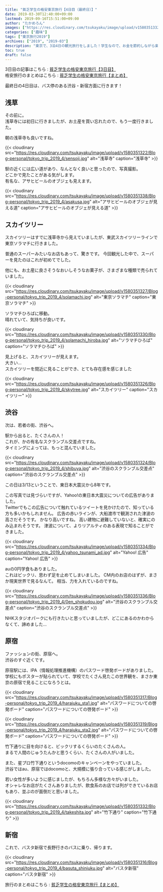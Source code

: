 ```yaml
---
title: "貧乏学生の格安東京旅行【4日目（最終日）】"
date: 2019-03-30T12:40:00+09:00
lastmod: 2019-09-16T15:51:00+09:00
author: "たかめろん"
images: ["https://res.cloudinary.com/tsukayaku/image/upload/v1580351332/Blog-personal/tokyo_trip_2019_4/takeshita.jpg"]
categories: ["趣味"]
tags: ["東京旅行2019"]
archives: ["2019", "2019-03"]
description: "東京で、3泊4日の観光旅行をしました！学生なので、お金を節約しながら楽しめる旅行を考えて、いろいろなところを巡ってきました。"
toc: true
draft: false
---
```


3日目の記事はこちら : [貧乏学生の格安東京旅行【3日目】](/post/tokyo_trip_2019_3/)  
格安旅行のまとめはこちら : [貧乏学生の格安東京旅行【まとめ】](/post/tokyo_trip_2019_summary/)

最終日の4日目は、バス停のある渋谷・新宿方面に行きます！

## 浅草
その前に。  
浅草寺には初日に行きましたが、お土産を買い忘れたので、もう一度行きました。

朝の浅草寺も良いですね。

{{< cloudinary src="https://res.cloudinary.com/tsukayaku/image/upload/v1580351322/Blog-personal/tokyo_trip_2019_4/sensoji.jpg"  alt="浅草寺" caption="浅草寺" >}}

駅の近くには広い道があり、なんとなく良いと思ったので、写真撮影。  
どこかで見たことがある気がします。  
有名な、アサヒビールのオブジェも見えます。

{{< cloudinary src="https://res.cloudinary.com/tsukayaku/image/upload/v1580351338/Blog-personal/tokyo_trip_2019_4/asakusa.jpg"  alt="アサヒビールのオブジェが見える道" caption="アサヒビールのオブジェが見える道" >}}

## スカイツリー
スカイツリーはすでに浅草寺から見えていましたが、東武スカイツリーラインで東京ソラマチに行きました。

普通のスーパーみたいなお店もあって、驚きです。
今回観光した中で、スーパーを見たのはこれが初めてでした。

他にも、お土産に良さそうなおいしそうなお菓子が、さまざまな種類で売られていました。

{{< cloudinary src="https://res.cloudinary.com/tsukayaku/image/upload/v1580351327/Blog-personal/tokyo_trip_2019_4/solamachi.jpg"  alt="東京ソラマチ" caption="東京ソラマチ" >}}

ソラマチひろばに移動。  
晴れていて、気持ちが良いです。

{{< cloudinary src="https://res.cloudinary.com/tsukayaku/image/upload/v1580351330/Blog-personal/tokyo_trip_2019_4/solamachi_hiroba.jpg"  alt="ソラマチひろば" caption="ソラマチひろば" >}}

見上げると、スカイツリーが見えます。  
大きい...  
スカイツリーを間近に見ることができ、とても存在感を感じました

{{< cloudinary src="https://res.cloudinary.com/tsukayaku/image/upload/v1580351326/Blog-personal/tokyo_trip_2019_4/skytree.jpg"  alt="スカイツリー" caption="スカイツリー" >}}

## 渋谷
次は、若者の街、渋谷へ。

駅から出ると、たくさんの人！  
これが、かの有名なスクランブル交差点ですね。  
タイミングによっては、もっと混んでいました。

{{< cloudinary src="https://res.cloudinary.com/tsukayaku/image/upload/v1580351324/Blog-personal/tokyo_trip_2019_4/shibuya.jpg"  alt="渋谷のスクランブル交差点" caption="渋谷のスクランブル交差点" >}}

この日は3/13ということで、東日本大震災から8年です。

この写真では見づらいですが、Yahoo!の東日本大震災についての広告がありました。  
Twitterでもこの広告について触れているツイートを見かけたので、知っている方も多いかもしれません。
広告の赤いラインが、大船渡市で観測された津波の高さだそうです。
かなり高いですね。
高い建物に避難していないと、確実にのみ込まれそうです。
津波について、よりリアルティのある表現で知ることができました。

{{< cloudinary src="https://res.cloudinary.com/tsukayaku/image/upload/v1580351334/Blog-personal/tokyo_trip_2019_4/yahoo_tsunami_ad.jpg"  alt="Yahoo! 広告" caption="Yahoo! 広告" >}}

auの0円学食もありました。  
これはビックリ、思わず足を止めてしまいました。
CM内のお店のはずが、まさか現実世界で見るなんて。
相当、力を入れているのですね。

{{< cloudinary src="https://res.cloudinary.com/tsukayaku/image/upload/v1580351336/Blog-personal/tokyo_trip_2019_4/0en_shokudou.jpg"  alt="渋谷のスクランブル交差点" caption="渋谷のスクランブル交差点" >}}

NHKスタジオパークにも行きたいと思っていましたが、どこにあるのかわからなくて、諦めました...

## 原宿
ファッションの街、原宿へ。  
渋谷のすぐ近くです。

原宿駅には、IPA（情報処理推進機構）のパスワード啓発ボードがありました。  
学校にもポスターが貼られていて、学校でたくさん見たこの世界観を、まさか東京の原宿で見ることになろうとは。

{{< cloudinary src="https://res.cloudinary.com/tsukayaku/image/upload/v1580351317/Blog-personal/tokyo_trip_2019_4/harajuku_sta1.jpg"  alt="パスワードについての啓発ボード" caption="パスワードについての啓発ボード" >}}

{{< cloudinary src="https://res.cloudinary.com/tsukayaku/image/upload/v1580351319/Blog-personal/tokyo_trip_2019_4/harajuku_sta2.jpg"  alt="パスワードについての啓発ボード" caption="パスワードについての啓発ボード" >}}

竹下通りに目を向けると、ビックリするくらいのたくさんの人。  
まるで人間のじゅうたんかと思うくらい、たくさんの人がいました。

また、星プロ竹下通りというdocomoのキャンペーンをやっていました。  
渋谷ではau、原宿ではdocomoと、大規模に張り合っている感じがしました。

若い女性が多いように感じましたが、もちろん多様な方々がいました。  
オシャレなお店がたくさんありましたが、飲食系のお店では列ができているお店もあり、並ぶのが面倒だと思いました。

{{< cloudinary src="https://res.cloudinary.com/tsukayaku/image/upload/v1580351332/Blog-personal/tokyo_trip_2019_4/takeshita.jpg"  alt="竹下通り" caption="竹下通り" >}}

## 新宿
これで、バスタ新宿で長野行きのバスに乗り、帰ります。

{{< cloudinary src="https://res.cloudinary.com/tsukayaku/image/upload/v1580351316/Blog-personal/tokyo_trip_2019_4/basuta_shinjuku.jpg"  alt="バスタ新宿" caption="バスタ新宿" >}}

旅行のまとめはこちら : [貧乏学生の格安東京旅行【まとめ】](/post/tokyo_trip_2019_summary/)
